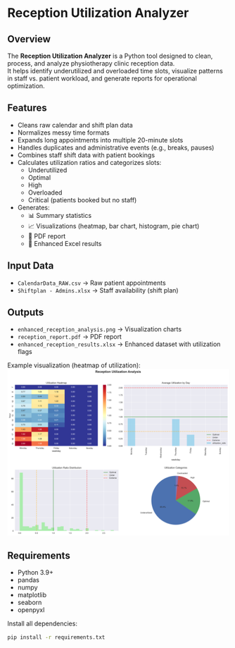 # Reception Utilization Analyzer

## Overview
The **Reception Utilization Analyzer** is a Python tool designed to clean, process, and analyze physiotherapy clinic reception data.  
It helps identify underutilized and overloaded time slots, visualize patterns in staff vs. patient workload, and generate reports for operational optimization.

## Features
- Cleans raw calendar and shift plan data
- Normalizes messy time formats
- Expands long appointments into multiple 20-minute slots
- Handles duplicates and administrative events (e.g., breaks, pauses)
- Combines staff shift data with patient bookings
- Calculates utilization ratios and categorizes slots:
  - Underutilized
  - Optimal
  - High
  - Overloaded
  - Critical (patients booked but no staff)
- Generates:
  - 📊 Summary statistics
  - 📈 Visualizations (heatmap, bar chart, histogram, pie chart)
  - 📄 PDF report
  - 📑 Enhanced Excel results

## Input Data
- `CalendarData_RAW.csv` → Raw patient appointments  
- `Shiftplan - Admins.xlsx` → Staff availability (shift plan)

## Outputs
- `enhanced_reception_analysis.png` → Visualization charts  
- `reception_report.pdf` → PDF report  
- `enhanced_reception_results.xlsx` → Enhanced dataset with utilization flags  

Example visualization (heatmap of utilization):  
![Utilization Heatmap](reception_analysis.png)

## Requirements
- Python 3.9+
- pandas  
- numpy  
- matplotlib  
- seaborn  
- openpyxl  

Install all dependencies:
```bash
pip install -r requirements.txt
